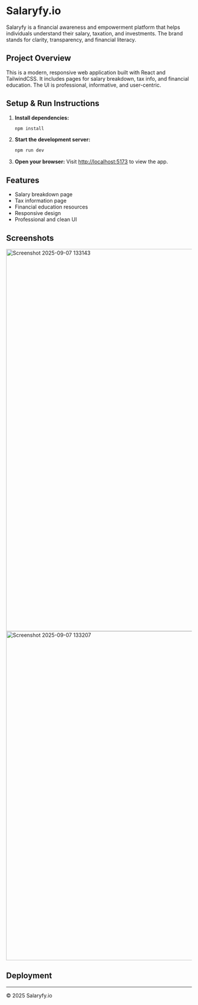 # Salaryfy.io

Salaryfy is a financial awareness and empowerment platform that helps individuals understand their salary, taxation, and investments. The brand stands for clarity, transparency, and financial literacy.

## Project Overview
This is a modern, responsive web application built with React and TailwindCSS. It includes pages for salary breakdown, tax info, and financial education. The UI is professional, informative, and user-centric.

## Setup & Run Instructions

1. **Install dependencies:**
	```sh
	npm install
	```
2. **Start the development server:**
	```sh
	npm run dev
	```
3. **Open your browser:**
	Visit [http://localhost:5173](http://localhost:5173) to view the app.

## Features
- Salary breakdown page
- Tax information page
- Financial education resources
- Responsive design
- Professional and clean UI

## Screenshots

<img width="1908" height="1038" alt="Screenshot 2025-09-07 133143" src="https://github.com/user-attachments/assets/7d40d114-e111-4f8d-b917-0cac8380a3c5" />
<img width="1919" height="894" alt="Screenshot 2025-09-07 133207" src="https://github.com/user-attachments/assets/f634705b-47cd-43f3-8213-a2e6dcdadb1a" />

## Deployment
<!-- Add your deployed site link here after deployment -->

---

© 2025 Salaryfy.io
